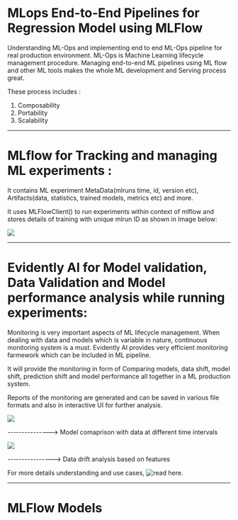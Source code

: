 # MLops End-to-End Pipelines for Regression Model using MLFlow
Understanding ML-Ops and implementing end to end ML-Ops pipeline for real production environment.
ML-Ops is Machine Learning lifecycle management procedure. Managing end-to-end ML pipelines using ML flow and other ML tools makes the whole ML development and Serving process great.

These process includes :
1. Composability
2. Portability
3. Scalability

********************************************
# MLflow for Tracking and managing ML experiments :
It contains ML experiment MetaData(mlruns time, id, version etc), Artifacts(data, statistics, trained models, metrics etc) and more.

It uses MLFlowClient() to run experiments within context of mlflow and stores details of training with unique mlrun ID as shown in Image below:

![](https://github.com/joshir199/MLops-Using-MLFlow-End-to-End-Pipelines-Regression-Model/blob/main/ML-flow%20tracking/ML%20Flow%20runs/ml_runs%20continuous%20training%20using%20ml%20flow.png)


********************************************
# Evidently AI for Model validation, Data Validation and Model performance analysis while running experiments:

Monitoring is very important aspects of ML lifecycle management. When dealing with data and models which is variable in nature, continuous monitoring system is a must.
Evidently AI provides very efficient monitoring farmework which can be included in ML pipeline. 

It will provide the monitoring in form of Comparing models, data shift, model shift, prediction shift and model performance all together in a ML production system.

Reports of the monitoring are generated and can be saved in various file formats and also in interactive UI for further analysis.

![](https://github.com/joshir199/MLops-Using-MLFlow-End-to-End-Pipelines-Regression-Model/blob/main/metrics%20comparison%20for%20different%20datas.png)

---------------> Model comaprison with data at different time intervals 

![](https://github.com/joshir199/MLops-Using-MLFlow-End-to-End-Pipelines-Regression-Model/blob/main/Data%20drift%20analysis.png)

---------------->  Data drift analysis based on features


For more details understanding and use cases, ![read here](https://docs.evidentlyai.com/user-guide/monitoring/monitoring_overview).


************************************************
# MLFlow Models 



